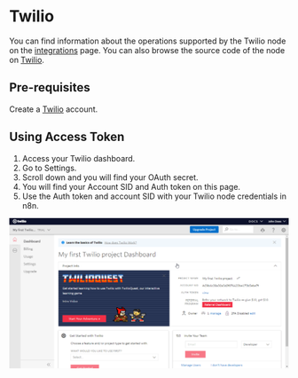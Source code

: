 # Twilio

You can find information about the operations supported by the Twilio node on the [integrations](https://n8n.io/integrations/n8n-nodes-base.twilio) page. You can also browse the source code of the node on [Twilio](https://github.com/n8n-io/n8n/tree/master/packages/nodes-base/nodes/Twilio).

## Pre-requisites

Create a [Twilio](https://twilio.com/) account.

## Using Access Token

1. Access your Twilio dashboard.
2. Go to Settings.
3. Scroll down and you will find your OAuth secret.
4. You will find your Account SID and Auth token on this page.
5. Use the Auth token and account SID with your Twilio node credentials in n8n.

![Getting Twilio credentials](./using-access-token.gif)

